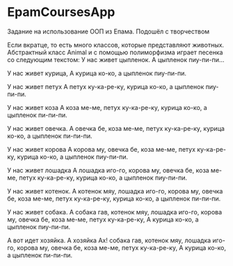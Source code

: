 # EpamCoursesApp
Задание на использование ООП из Епама. Подошёл с творчеством

Если вкратце, то есть много классов, которые представляют животных. Абстрактный класс Animal и с помощью полиморфизма играет песенка со следующим текстом:
У нас живет цыпленок.
А цыпленок пиу-пи-пи…

У нас живет курица,
А курица ко-ко,
а цыпленок пиу-пи-пи.

У нас живет петух
А петух ку-ка-ре-ку,
курица ко-ко,
а цыпленок пиу-пи-пи.

У нас живет коза
А коза ме-ме,
петух ку-ка-ре-ку,
курица ко-ко,
а цыпленок пи-пи-пи.

У нас живет овечка.
А овечка бе,
коза ме-ме,
петух ку-ка-ре-ку,
курица ко-ко,
а цыпленок пи-пи-пи.


У нас живет корова
А корова му,
овечка бе,
коза ме-ме,
петух ку-ка-ре-ку,
курица ко-ко,
а цыпленок пиу-пи-пи.

У нас живет лошадка
А лошадка иго-го,
корова му,
овечка бе,
коза ме-ме,
петух ку-ка-ре-ку,
курица ко-ко,
а цыпленок пиу-пи-пи.

У нас живет котенок.
А котенок мяу,
лошадка иго-го,
корова му,
овечка бе,
коза ме-ме,
петух ку-ка-ре-ку,
курица ко-ко,
а цыпленок пи-пи-пи.

У нас живет собака.
А собака гав,
котенок мяу,
лошадка иго-го,
корова му,
овечка бе,
коза ме-ме,
петух ку-ка-ре-ку,
А курица ко-ко,
а цыпленок пиу-пи-пи.

А вот идет хозяйка.
А хозяйка Ах!
собака гав,
котенок мяу,
лошадка иго-го,
корова му,
овечка бе,
коза ме-ме,
петух ку-ка-ре-ку,
А курица ко-ко,
а цыпленок пи-пи-пи.

